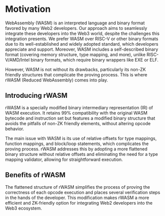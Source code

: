 # Motivation

WebAssembly (WASM) is an interpreted language and binary format favored by many Web2 developers.
Our approach aims to seamlessly integrate these developers into the Web3 world,
despite the challenges this integration presents.
We prefer WASM over RISC-V or other binary formats due to its well-established and widely adopted standard,
which developers appreciate and support.
Moreover, WASM includes a self-described binary format (covering memory structure, type mapping, and more),
unlike RISC-V/AMD/Intel binary formats,
which require binary wrappers like EXE or ELF.

However, WASM is not without its drawbacks,
particularly its non-ZK friendly structures that complicate the proving process.
This is where rWASM (Reduced WebAssembly) comes into play.

## Introducing rWASM

rWASM is a specially modified binary intermediary representation (IR) of WASM execution.
It retains 99% compatibility with the original WASM bytecode and instruction set
but features a modified binary structure that avoids the pitfalls of non-ZK friendly elements,
without altering opcode behavior.

The main issue with WASM is its use of relative offsets for type mappings, function mappings, and block/loop statements,
which complicates the proving process.
rWASM addresses this by adopting a more flattened binary structure without relative offsets
and eliminating the need for a type mapping validator,
allowing for straightforward execution.

## Benefits of rWASM

The flattened structure of rWASM simplifies the process of proving the correctness of each opcode execution
and places several verification steps in the hands of the developer.
This modification makes rWASM a more efficient and ZK-friendly option
for integrating Web2 developers into the Web3 ecosystem.